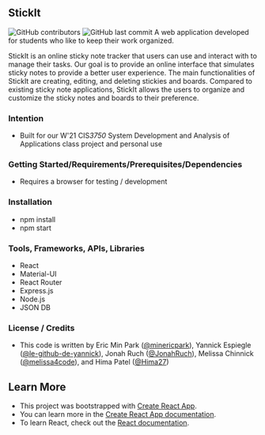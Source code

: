 ## StickIt
![GitHub contributors](https://img.shields.io/github/contributors/minericpark/stickit) ![GitHub last commit](https://img.shields.io/github/last-commit/minericpark/stickit)
A web application developed for students who like to keep their work organized. 

StickIt is an online sticky note tracker that users can use and interact with to manage their tasks. Our goal is to provide an online interface that simulates sticky notes to provide a better user experience. The main functionalities of StickIt are creating, editing, and deleting stickies and boards. Compared to existing sticky note applications, StickIt allows the users to organize and customize the sticky notes and boards to their preference.

### Intention
- Built for our W'21 CIS*3750* System Development and Analysis of Applications class project and personal use

### Getting Started/Requirements/Prerequisites/Dependencies
- Requires a browser for testing / development

### Installation
- npm install
- npm start

### Tools, Frameworks, APIs, Libraries
- React
- Material-UI
- React Router
- Express.js
- Node.js
- JSON DB

### License / Credits
- This code is written by Eric Min Park ([@minericpark](https://github.com/minericpark)), Yannick Espiegle ([@le-github-de-yannick](https://github.com/le-github-de-yannick)), Jonah Ruch ([@JonahRuch](https://github.com/JonahRuch)), Melissa Chinnick ([@melissa4code](https://github.com/melissa4code)), and Hima Patel ([@Hima27](https://github.com/Hima27))


## Learn More
- This project was bootstrapped with [Create React App](https://github.com/facebook/create-react-app).
- You can learn more in the [Create React App documentation](https://facebook.github.io/create-react-app/docs/getting-started).
- To learn React, check out the [React documentation](https://reactjs.org/).
